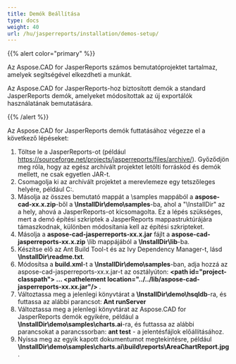 ```yaml
---
title: Demók Beállítása
type: docs
weight: 40
url: /hu/jasperreports/installation/demos-setup/
---
```


{{% alert color="primary" %}}

Az Aspose.CAD for JasperReports számos bemutatóprojektet tartalmaz, amelyek segítségével elkezdheti a munkát.

Az Aspose.CAD for JasperReports-hoz biztosított demók a standard JasperReports demók, amelyeket módosítottak az új exportálók használatának bemutatására.

{{% /alert %}}

Az Aspose.CAD for JasperReports demók futtatásához végezze el a következő lépéseket:

1. Töltse le a JasperReports-ot (például https://sourceforge.net/projects/jasperreports/files/archive/). Győződjön meg róla, hogy az egész archívált projektet letölti forráskód és demók mellett, ne csak egyetlen JAR-t.
1. Csomagolja ki az archívált projektet a merevlemeze egy tetszőleges helyére, például C:\.
1. Másolja az összes bemutató mappát a \samples mappából a **aspose-cad-xx.x.zip**-ből a **\InstallDir\demo\samples**-ba, ahol a "\InstallDir" az a hely, ahová a JasperReports-ot kicsomagolta. Ez a lépés szükséges, mert a demó építési szkriptek a JasperReports mappastruktúrájára támaszkodnak, különben módosítania kell az építési szkripteket.
1. Másolja a **aspose-cad-jasperreports-xx.x.jar** fájlt a **aspose-cad-jasperreports-xx.x.zip** \lib mappájából a **\InstallDir\lib**-ba.
1. Készítse elő az Ant Build Tool-t és az Ivy Dependency Manager-t, lásd **\InstallDir\readme.txt**.
1. Módosítsa a **build.xml**-t a **\InstallDir\demo\samples**-ban, adja hozzá az aspose-cad-jasperreports-xx.x.jar-t az osztályúton:
   **\<path id="project-classpath"> ... \<pathelement location="../../lib/aspose-cad-jasperreports-xx.xx.jar"/> </path>**.
1. Változtassa meg a jelenlegi könyvtárat a **\InstallDir\demo\hsqldb**-ra, és futtassa az alábbi parancsot:
   **Ant runServer**
1. Változtassa meg a jelenlegi könyvtárat az Aspose.CAD for JasperReports demók egyikére, például a **\InstallDir\demo\samples\charts.ai**-ra, és futtassa az alábbi parancsokat a parancssorban:
   **ant test** - a jelentésfájlok előállításához.
1. Nyissa meg az egyik kapott dokumentumot megtekintésre, például **\InstallDir\demo\samples\charts.ai\build\reports\AreaChartReport.jpg**.
